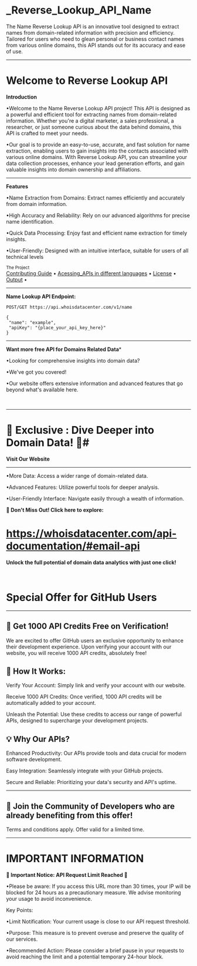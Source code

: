 # _Reverse_Lookup_API_Name
The Name Reverse Lookup API is an innovative tool designed to extract names from domain-related information with precision and efficiency. Tailored for users who need to glean personal or business contact names from various online domains, this API stands out for its accuracy and ease of use.

___
# Welcome to Reverse Lookup API
**Introduction**
 <br />
 
•Welcome to the Name Reverse Lookup API project! This API is designed as a powerful and efficient tool for extracting names from domain-related information. Whether you're a digital marketer, a sales professional, a researcher, or just someone curious about the data behind domains, this API is crafted to meet your needs.
 <br />
 
•Our goal is to provide an easy-to-use, accurate, and fast solution for name extraction, enabling users to gain insights into the contacts associated with various online domains. With Reverse Lookup API, you can streamline your data collection processes, enhance your lead generation efforts, and gain valuable insights into domain ownership and affiliations.
 <br />
___

**Features**
<br />

•Name Extraction from Domains: Extract names efficiently and accurately from domain information.
 <br />
 
•High Accuracy and Reliability: Rely on our advanced algorithms for precise name identification.
 <br />
 
•Quick Data Processing: Enjoy fast and efficient name extraction for timely insights.
 <br />
 
•User-Friendly: Designed with an intuitive interface, suitable for users of all technical levels
 <br />

 <div >
    <sub>The Project</sub>
    <br />
    <a href="Contributing/contribute.md">Contributing Guide</a> •
    <a href="Acessing_api">Acessing_APIs in different languages</a> •
    <a href="License.md">License</a> •
    <a href="Output/output.txt">Output</a> •
    <br />

___
**Name Lookup API Endpoint:**

```
POST/GET https://api.whoisdatacenter.com/v1/name

{
 "name": "example",
 "apiKey": "{place_your_api_key_here}"
}

```
___
**Want more free API for Domains Related Data***
<br/>

•Looking for comprehensive insights into domain data? 
<br/>

•We've got you covered! 
<br/>

•Our website offers extensive information and advanced features that go beyond what's available here.


<br/>


___

# 🌟 Exclusive : Dive Deeper into Domain Data! 🌟# 

**Visit Our Website**

___
•More Data: Access a wider range of domain-related data.
<br/>

•Advanced Features: Utilize powerful tools for deeper analysis.
<br/>

•User-Friendly Interface: Navigate easily through a wealth of information.
<br/>

 **🔗 Don't Miss Out! Click here to explore:** 
# https://whoisdatacenter.com/api-documentation/#email-api

**Unlock the full potential of domain data analytics with just one click!**


<br/>






# Special Offer for GitHub Users
---

**🚀 Get 1000 API Credits Free on Verification!**
---
We are excited to offer GitHub users an exclusive opportunity to enhance their development experience. Upon verifying your account with our website, you will receive 1000 API credits, absolutely free!

**🔑 How It Works:**
---
Verify Your Account: Simply link and verify your account with our website.
<br/>

Receive 1000 API Credits: Once verified, 1000 API credits will be automatically added to your account.
<br/>

Unleash the Potential: Use these credits to access our range of powerful APIs, designed to supercharge your development projects.
<br/>

**💡 Why Our APIs?**
---
Enhanced Productivity: Our APIs provide tools and data crucial for modern software development.
<br/>

Easy Integration: Seamlessly integrate with your GitHub projects.
<br/>

Secure and Reliable: Prioritizing your data's security and API's uptime.
<br/>

___


**🌟 Join the Community of Developers who are already benefiting from this offer!**
---

Terms and conditions apply. Offer valid for a limited time.





___

# IMPORTANT INFORMATION


**🚨 Important Notice: API Request Limit Reached 🚨**

•Please be aware: If you access this URL more than 30 times, your IP will be blocked for 24 hours as a precautionary measure. We advise monitoring your usage to avoid inconvenience.

Key Points:

•Limit Notification: Your current usage is close to our API request threshold.
<br/>

•Purpose: This measure is to prevent overuse and preserve the quality of our services.
<br/>

•Recommended Action: Please consider a brief pause in your requests to avoid reaching the limit and a potential temporary 24-hour block.






